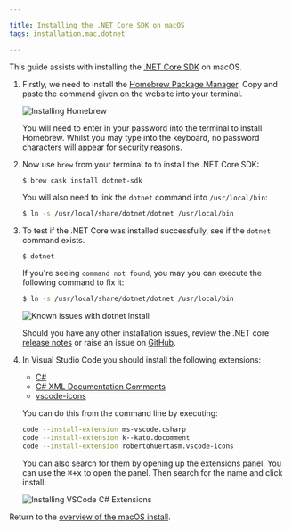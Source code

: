 ```yaml
---

title: Installing the .NET Core SDK on macOS
tags: installation,mac,dotnet

---
```


This guide assists with installing the [.NET Core SDK](https://microsoft.com/net/core) on macOS.

1. Firstly, we need to install the [Homebrew Package Manager](https://brew.sh).
   Copy and paste the command given on the website into your terminal.

    ![Installing Homebrew](images/install-gifs/mac/install-brew.gif)

    You will need to enter in your password into the terminal to install
    Homebrew. Whilst you may type into the keyboard, no password characters
    will appear for security reasons.

1. Now use `brew` from your terminal to to install the .NET Core SDK:

    ```bash
    $ brew cask install dotnet-sdk
    ```

    You will also need to link the `dotnet` command into `/usr/local/bin`:

    ```bash
    $ ln -s /usr/local/share/dotnet/dotnet /usr/local/bin
    ```

1. To test if the .NET Core was installed successfully, see if the `dotnet` command exists.

    ```
    $ dotnet
    ```

    If you're seeing `command not found`, you may you can execute the following command
    to fix it:

    ```bash
    $ ln -s /usr/local/share/dotnet/dotnet /usr/local/bin
    ```

    ![Known issues with dotnet install](images/install-gifs/mac/dotnet-known-issues.gif)

    Should you have any other installation issues, review the .NET core [release notes](https://github.com/dotnet/core/tree/master/release-notes)
    or raise an issue on [GitHub](https://github.com/splashkit/splashkit-macos/issues).

1. In Visual Studio Code you should install the following extensions:

    - [C#](https://marketplace.visualstudio.com/items?itemName=ms-vscode.csharp)
    - [C# XML Documentation Comments](https://marketplace.visualstudio.com/items?itemName=k--kato.docomment)
    - [vscode-icons](https://marketplace.visualstudio.com/items?itemName=robertohuertasm.vscode-icons)

    You can do this from the command line by executing:

    ```bash
    code --install-extension ms-vscode.csharp
    code --install-extension k--kato.docomment
    code --install-extension robertohuertasm.vscode-icons
    ```

    You can also search for them by opening up the extensions panel.
    You can use the <kbd>⌘+x</kbd> to open the panel. Then search for the name
    and click install:

    ![Installing VSCode C# Extensions](images/install-gifs/extensions.gif)

Return to the [overview of the macOS install](/articles/installation/mac.html).
